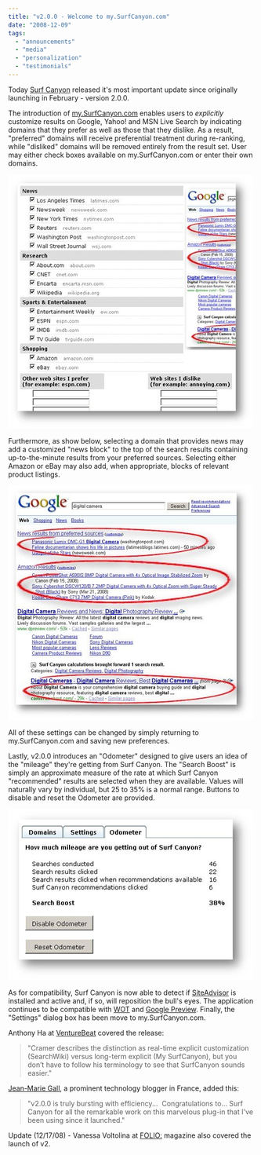 ```yaml
---
title: "v2.0.0 - Welcome to my.SurfCanyon.com"
date: "2008-12-09"
tags: 
  - "announcements"
  - "media"
  - "personalization"
  - "testimonials"
---
```


Today [Surf Canyon](http://www.SurfCanyon.com) released it's most important update since originally launching in February - version 2.0.0.

The introduction of [my.SurfCanyon.com](http://my.SurfCanyon.com) enables users to _explicitly_ customize results on Google, Yahoo! and MSN Live Search by indicating domains that they prefer as well as those that they dislike. As a result, "preferred" domains will receive preferential treatment during re-ranking, while "disliked" domains will be removed entirely from the result set. User may either check boxes available on my.SurfCanyon.com or enter their own domains.

![v2 Domains Page](/assets/images/rank-dynamics/v2-domains-page.jpg)

Furthermore, as show below, selecting a domain that provides news may add a customized "news block" to the top of the search results containing up-to-the-minute results from your preferred sources. Selecting either Amazon or eBay may also add, when appropriate, blocks of relevant product listings.

![v2.0.0 Search Results Page](/assets/images/rank-dynamics/v2-search-page.jpg)

All of these settings can be changed by simply returning to my.SurfCanyon.com and saving new preferences.

Lastly, v2.0.0 introduces an "Odometer" designed to give users an idea of the "mileage" they're getting from Surf Canyon. The "Search Boost" is simply an approximate measure of the rate at which Surf Canyon "recommended" results are selected when they are available. Values will naturally vary by individual, but 25 to 35% is a normal range. Buttons to disable and reset the Odometer are provided.

![v2.0.0 Odometer](/assets/images/rank-dynamics/odometer.jpg)

As for compatibility, Surf Canyon is now able to detect if [SiteAdvisor](http://www.SiteAdvisor.com) is installed and active and, if so, will reposition the bull's eyes. The application continues to be compatible with [WOT](http://www.mywot.com/) and [Google Preview](http://ackroyd.de/googlepreview/). Finally, the "Settings" dialog box has been move to my.SurfCanyon.com.

Anthony Ha at [VentureBeat](http://venturebeat.com/2008/12/09/search-startup-surf-canyon-gets-personal/) covered the release:

> "Cramer describes the distinction as real-time explicit customization (SearchWiki) versus long-term explicit (My SurfCanyon), but you don’t have to follow his terminology to see that SurfCanyon sounds easier."

[Jean-Marie Gall](http://www.jeanmariegall.com/2008/12/11/surfcanyon-lance-sa-v200-en-y-intgrant-mysurfcanyoncom/), a prominent technology blogger in France, added this:

> "v2.0.0 is truly bursting with efficiency...  Congratulations to... Surf Canyon for all the remarkable work on this marvelous plug-in that I've been using since it launched."

Update (12/17/08) - Vanessa Voltolina at [FOLIO:](http://www.foliomag.com/2008/startup-wants-publishers-let-subscribers-boost-google-ranking-them) magazine also covered the launch of v2.
